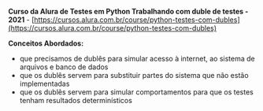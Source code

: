 **Curso da Alura de Testes em Python Trabalhando com duble de testes - 2021** - [https://cursos.alura.com.br/course/python-testes-com-dubles](https://cursos.alura.com.br/course/python-testes-com-dubles)

**Conceitos Abordados:**
- que precisamos de dublês para simular acesso à internet, ao sistema de arquivos e banco de dados
- que os dublês servem para substituir partes do sistema que não estão implementadas
- que os dublês servem para simular comportamentos para que os testes tenham resultados determinísticos